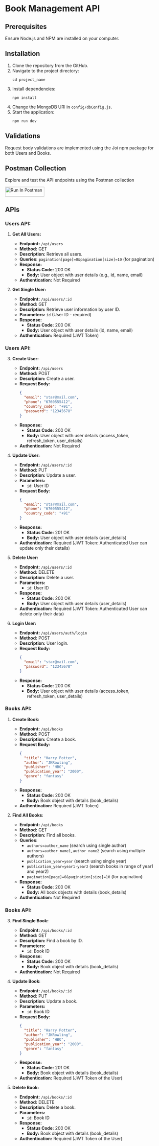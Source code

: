 # Book Management API

## Prerequisites

Ensure Node.js and NPM are installed on your computer.

## Installation

1. Clone the repository from the GitHub.
2. Navigate to the project directory:
   ```
   cd project_name
   ```
3. Install dependencies:
   ```
   npm install
   ```
4. Change the MongoDB URI in `config/dbConfig.js`.
5. Start the application:
   ```
   npm run dev
   ```

## Validations

Request body validations are implemented using the Joi npm package for both Users and Books.

## Postman Collection

Explore and test the API endpoints using the Postman collection

[<img src="https://run.pstmn.io/button.svg" alt="Run In Postman" style="width: 128px; height: 32px;">](https://app.getpostman.com/run-collection/25041489-58efd87c-2af4-46ce-add0-9d3e73981086?action=collection%2Ffork&source=rip_markdown&collection-url=entityId%3D25041489-58efd87c-2af4-46ce-add0-9d3e73981086%26entityType%3Dcollection%26workspaceId%3D597eb560-d46d-465f-8638-e3b72abd08aa)

## APIs

### Users API:

1. **Get All Users:**

   - **Endpoint:** `/api/users`
   - **Method:** GET
   - **Description:** Retrieve all users.
   - **Queries:** `pagination[page]=0&pagination[size]=10` (for pagination)
   - **Response:**
     - **Status Code:** 200 OK
     - **Body:** User object with user details (e.g., id, name, email)
   - **Authentication:** Not Required

2. **Get Single User:**
   - **Endpoint:** `/api/users/:id`
   - **Method:** GET
   - **Description:** Retrieve user information by user ID.
   - **Parameters:** `id` (User ID - required)
   - **Response:**
     - **Status Code:** 200 OK
     - **Body:** User object with user details (id, name, email)
   - **Authentication:** Required (JWT Token)

### Users API:

3. **Create User:**

   - **Endpoint:** `/api/users`
   - **Method:** POST
   - **Description:** Create a user.
   - **Request Body:**
     ```json
     {
       "email": "star@mail.com",
       "phone": "6760555412",
       "country_code": "+91",
       "password": "12345678"
     }
     ```
   - **Response:**
     - **Status Code:** 200 OK
     - **Body:** User object with user details (access_token, refresh_token, user_details)
   - **Authentication:** Not Required

4. **Update User:**

   - **Endpoint:** `/api/users/:id`
   - **Method:** PUT
   - **Description:** Update a user.
   - **Parameters:**
     - `id`: User ID
   - **Request Body:**
     ```json
     {
       "email": "star@mail.com",
       "phone": "6760555412",
       "country_code": "+91"
     }
     ```
   - **Response:**
     - **Status Code:** 201 OK
     - **Body:** User object with user details (user_details)
   - **Authentication:** Required (JWT Token: Authenticated User can update only their details)

5. **Delete User:**

   - **Endpoint:** `/api/users/:id`
   - **Method:** DELETE
   - **Description:** Delete a user.
   - **Parameters:**
     - `id`: User ID
   - **Response:**
     - **Status Code:** 200 OK
     - **Body:** User object with user details (user_details)
   - **Authentication:** Required (JWT Token: Authenticated User can delete only their data)

6. **Login User:**
   - **Endpoint:** `/api/users/auth/login`
   - **Method:** POST
   - **Description:** User login.
   - **Request Body:**
     ```json
     {
       "email": "star@mail.com",
       "password": "12345678"
     }
     ```
   - **Response:**
     - **Status Code:** 200 OK
     - **Body:** User object with user details (access_token, refresh_token, user_details)

### Books API:

1. **Create Book:**

   - **Endpoint:** `/api/books`
   - **Method:** POST
   - **Description:** Create a book.
   - **Request Body:**
     ```json
     {
       "title": "Harry Potter",
       "author": "JKRowling",
       "publisher": "HBO",
       "publication_year": "2000",
       "genre": "fantasy"
     }
     ```
   - **Response:**
     - **Status Code:** 200 OK
     - **Body:** Book object with details (book_details)
   - **Authentication:** Required (JWT Token)

2. **Find All Books:**
   - **Endpoint:** `/api/books`
   - **Method:** GET
   - **Description:** Find all books.
   - **Queries:**
     - `authors=author_name` (search using single author)
     - `authors=author_name1,author_name2` (search using multiple authors)
     - `publication_year=year` (search using single year)
     - `publication_year=year1-year2` (search books in range of year1 and year2)
     - `pagination[page]=0&pagination[size]=10` (for pagination)
   - **Response:**
     - **Status Code:** 200 OK
     - **Body:** All book objects with details (book_details)
   - **Authentication:** Not Required

### Books API:

3. **Find Single Book:**

   - **Endpoint:** `/api/books/:id`
   - **Method:** GET
   - **Description:** Find a book by ID.
   - **Parameters:**
     - `id`: Book ID
   - **Response:**
     - **Status Code:** 200 OK
     - **Body:** Book object with details (book_details)
   - **Authentication:** Not Required

4. **Update Book:**

   - **Endpoint:** `/api/books/:id`
   - **Method:** PUT
   - **Description:** Update a book.
   - **Parameters:**
     - `id`: Book ID
   - **Request Body:**
     ```json
     {
       "title": "Harry Potter",
       "author": "JKRowling",
       "publisher": "HBO",
       "publication_year": "2000",
       "genre": "fantasy"
     }
     ```
   - **Response:**
     - **Status Code:** 201 OK
     - **Body:** Book object with details (book_details)
   - **Authentication:** Required (JWT Token of the User)

5. **Delete Book:**
   - **Endpoint:** `/api/books/:id`
   - **Method:** DELETE
   - **Description:** Delete a book.
   - **Parameters:**
     - `id`: Book ID
   - **Response:**
     - **Status Code:** 200 OK
     - **Body:** Book object with details (book_details)
   - **Authentication:** Required (JWT Token of the User)

